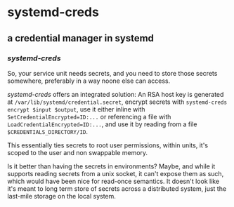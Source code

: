 # systemd-creds

## a credential manager in systemd

### _systemd-creds_

So, your service unit needs secrets,
and you need to store those secrets somewhere,
preferably in a way noone else can access.

_systemd-creds_ offers an integrated solution:
An RSA host key is generated at `/var/lib/systemd/credential.secret`,
encrypt secrets with `systemd-creds encrypt $input $output`,
use it either inline with `SetCredentialEncrypted=ID:...`
or referencing a file with `LoadCredentialEncrypted=ID:...`,
and use it by reading from a file `$CREDENTIALS_DIRECTORY/ID`.

This essentially ties secrets to root user permissions,
within units, it's scoped to the user and non swappable memory.

Is it better than having the secrets in environments?
Maybe, and while it supports reading secrets from a unix socket,
it can't expose them as such, which would have been nice for read-once semantics.
It doesn't look like it's meant to long term store of secrets across a distributed system,
just the last-mile storage on the local system.

